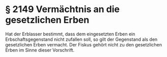 # § 2149 Vermächtnis an die gesetzlichen Erben
Hat der Erblasser bestimmt, dass dem eingesetzten Erben ein Erbschaftsgegenstand nicht zufallen soll, so gilt der Gegenstand als den gesetzlichen Erben vermacht. Der Fiskus gehört nicht zu den gesetzlichen Erben im Sinne dieser Vorschrift.